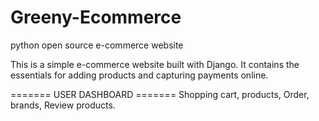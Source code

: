 # Greeny-Ecommerce
python open source e-commerce website

This is a simple e-commerce website built with Django. It contains the essentials for adding products and capturing payments online.

======= USER DASHBOARD =======
Shopping cart,
products,
Order,
brands,
Review products.


